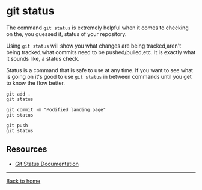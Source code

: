 # git status

The command `git status` is extremely helpful when it comes to checking on the, you guessed it, status of your repository.

Using `git status` will show you what changes are being tracked,aren't being tracked,what commits need to be pushed/pulled,etc.
It is exactly what it sounds like, a status check.

Status is a command that is safe to use at any time.
If you want to see what is going on it's good to use `git status` in between commands until you get to know the flow better.

```
git add .
git status

git commit -m "Modified landing page"
git status

git push
git status
```
## Resources

- [Git Status Documentation](https://git-scm.com/docs/git-status)

---

[Back to home](../README.md)
